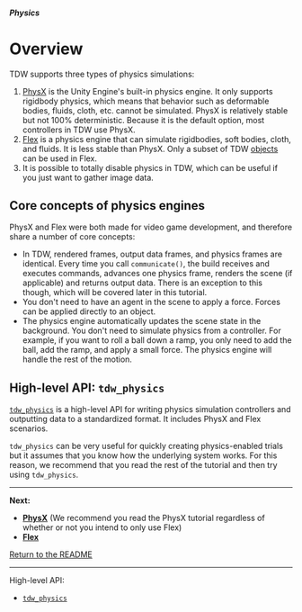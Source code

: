 ##### Physics

# Overview

TDW supports three types of physics simulations:

1. [PhysX](https://docs.unity3d.com/2020.1/Documentation/Manual/PhysicsOverview.html) is the Unity Engine's built-in physics engine. It only supports rigidbody physics, which means  that behavior such as deformable bodies, fluids, cloth, etc. cannot be simulated. PhysX is relatively stable but not 100% deterministic. Because it is the default option, most controllers in TDW use PhysX.
2. [Flex](https://docs.nvidia.com/gameworks/content/gameworkslibrary/physx/flex/index.html) is a physics engine that can simulate rigidbodies, soft bodies, cloth, and fluids. It is less stable than PhysX. Only a subset of TDW [objects](../core_concepts/objects.md) can be used in Flex.
3. It is possible to totally disable physics in TDW, which can be useful if you just want to gather image data.

## Core concepts of physics engines

PhysX and Flex were both made for video game development, and therefore share a number of core concepts:

- In TDW, rendered frames, output data frames, and physics frames are identical. Every time you call `communicate()`, the build receives and executes commands, advances one physics frame, renders the scene (if applicable) and returns output data. There is an exception to this though, which will be covered later in this tutorial.
- You don't need to have an agent in the scene to apply a force. Forces can be applied directly to an object.
- The physics engine automatically updates the scene state in the background. You don't need to simulate physics from a controller. For example, if you want to roll a ball down a ramp, you only need to add the ball, add the ramp, and apply a small force. The physics engine will handle the rest of the motion.

## High-level API: `tdw_physics`

[`tdw_physics`](https://github.com/alters-mit/tdw_physics) is a high-level API for writing physics simulation controllers and outputting data to a standardized format. It includes PhysX and Flex scenarios.

`tdw_physics` can be very useful for quickly creating physics-enabled trials but it assumes that you know how the underlying system works. For this reason, we recommend that you read the rest of the tutorial and then try using `tdw_physics`.

***

**Next:**

- **[PhysX](physx.md)** (We recommend you read the PhysX tutorial regardless of whether or not you intend to only use Flex)
- **[Flex](../flex/flex.md)**

[Return to the README](../../../README.md)

***

High-level API:

- [`tdw_physics`](https://github.com/alters-mit/tdw_physics)